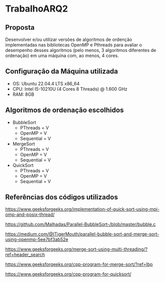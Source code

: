 # TrabalhoARQ2

## Proposta

Desenvolver e/ou utilizar versões de algoritmos de ordenção implementadas nas bibliotecas OpenMP e Pthreads para avaliar o desempenho desses algoritmos (pelo menos, 3 algoritmos diferentes de ordenação) em uma máquina com, ao menos, 4 cores. 

## Configuração da Máquina utilizada

- OS: Ubuntu 22.04.4 LTS x86_64
- CPU: Intel I5-10210U (4 Cores 8 Threads) @ 1.600 GHz
- RAM: 8GB

## Algoritmos de ordenação escolhidos

- BubbleSort
    - PThreads = V 
    - OpenMP = V
    - Sequential = V
- MergeSort
    - PThreads = V
    - OpenMP = V
    - Sequential = V
- QuickSort
    - PThreads = V
    - OpenMP = V
    - Sequential = V

## Referências dos códigos utilizados

https://www.geeksforgeeks.org/implementation-of-quick-sort-using-mpi-omp-and-posix-thread/

https://github.com/Malhadas/Parallel-BubbleSort-/blob/master/bubble.c

https://medium.com/@ITigerMouth/parallel-bubble-sort-and-merge-sort-using-openmp-5ee7bf3ab52e

https://www.geeksforgeeks.org/merge-sort-using-multi-threading/?ref=header_search

https://www.geeksforgeeks.org/cpp-program-for-merge-sort/?ref=lbp

https://www.geeksforgeeks.org/cpp-program-for-quicksort/
